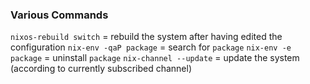 ### Various Commands

`nixos-rebuild switch` = rebuild the system after having edited the configuration
`nix-env -qaP package` = search for `package`
`nix-env -e package`   = uninstall `package`
`nix-channel --update` = update the system (according to currently subscribed channel)
